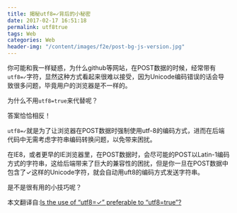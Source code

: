 ```yaml
---
title: 揭秘utf8=✓背后的小秘密
date: 2017-02-17 16:51:18
permalink: utf8true
tags: Web
categories: Web
header-img: "/content/images/f2e/post-bg-js-version.jpg"
---
```


你可能和我一样疑惑，为什么github等网站，在POST数据的时候，经常带有`utf8=✓`字符，显然这种方式看起来很难以接受，因为Unicode编码错误的话会导致很多问题，毕竟用户的浏览器是不一样的。

为什么不用`utf8=true`来代替呢？

答案恰恰相反！

`utf8=✓`就是为了让浏览器在POST数据时强制使用utf-8的编码方式，进而在后端代码中无需考虑字符串编码转换问题，以免带来困扰。

在IE8，或者更早的IE浏览器里，在POST数据时，会尽可能的POST以Latin-1编码方式的字符串，这给后端带来了巨大的兼容性的困扰，但是你一旦在POST数据中包含了✓这样的Unicode字符，就会自动用uft8的编码方式发送字符串。

是不是很有用的小技巧呢？

本文翻译自:[Is the use of “utf8=✓” preferable to “utf8=true”?](http://softwareengineering.stackexchange.com/questions/168751/is-the-use-of-utf8-preferable-to-utf8-true)